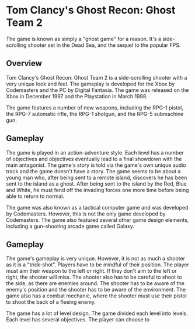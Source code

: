 # Tom Clancy's Ghost Recon: Ghost Team 2

The game is known as simply a "ghost game" for a reason. It's a side-scrolling shooter set in the Dead Sea, and the sequel to the popular FPS.

## Overview

Tom Clancy's Ghost Recon: Ghost Team 2 is a side-scrolling shooter with a very unique look and feel. The gameplay is developed for the Xbox by Codemasters and the PC by Digital Fantasia. The game was released on the Xbox in December 1997 and the Playstation in March 1998.

The game features a number of new weapons, including the RPG-1 pistol, the RPG-7 automatic rifle, the RPG-1 shotgun, and the RPG-5 submachine gun.

## Gameplay

The game is played in an action-adventure style. Each level has a number of objectives and objectives eventually lead to a final showdown with the main antagonist. The game's story is told via the game's own unique audio track and the game doesn't have a story. The game seems to be about a young man who, after being sent to a remote island, discovers he has been sent to the island as a ghost. After being sent to the island by the Red, Blue and White, he must fend off the invading forces one more time before being able to return to normal.

The game was also known as a tactical computer game and was developed by Codemasters. However, this is not the only game developed by Codemasters. The game also featured several other game design elements, including a gun-shooting arcade game called Galaxy.

## Gameplay

The game's gameplay is very unique. However, it is not as much a shooter as it is a "trick-shot". Players have to be mindful of their position. The player must aim their weapon to the left or right. If they don't aim to the left or right, the shooter will miss. The shooter also has to be careful to shoot to the side, as there are enemies around. The shooter has to be aware of the enemy's position and the shooter has to be aware of the environment. The game also has a combat mechanic, where the shooter must use their pistol to shoot the back of a fleeing enemy.

The game has a lot of level design. The game divided each level into levels. Each level has several objectives. The player can choose to